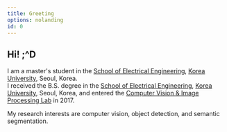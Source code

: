 ```yaml
---
title: Greeting
options: nolanding
id: 0
---
```


## Hi! ;^D

I am a master's student in the [School of Electrical Engineering](https://ee.korea.ac.kr), [Korea University](https://korea.ac.kr), Seoul, Korea.  
I received the B.S. degree in the [School of Electrical Engineering](https://ee.korea.ac.kr), [Korea University](https://korea.ac.kr), Seoul, Korea, and entered the [Computer Vision & Image Processing Lab](http://dali.korea.ac.kr) in 2017.  

My research interests are computer vision, object detection, and semantic segmentation.  
